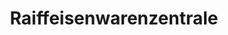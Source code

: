---
title: "Raiffeisenwarenzentrale"
url: /weimar-lahn/raiffeisenwarenzentrale/
shop: Landwirtschaftlich
---